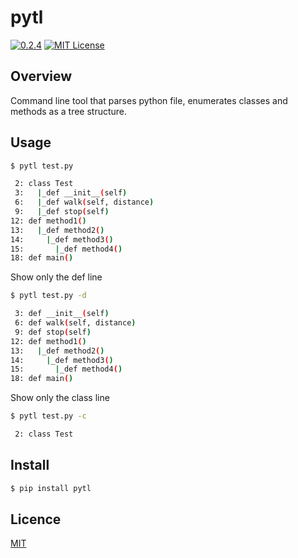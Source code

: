 pytl
====
[![0.2.4](https://img.shields.io/badge/pypi-0.2.4-brightgreen.svg)](https://pypi.python.org/pypi/pytl/)
[![MIT License](http://img.shields.io/badge/license-MIT-blue.svg?style=flat)](https://github.com/ryo-ma/pytl/blob/master/LICENSE)

## Overview

Command line tool that parses python file, enumerates classes and methods as a tree structure.


## Usage

``` bash
$ pytl test.py

 2: class Test
 3:   |_def __init__(self)
 6:   |_def walk(self, distance)
 9:   |_def stop(self)
12: def method1()
13:   |_def method2()
14:     |_def method3()
15:       |_def method4()
18: def main()

```

Show only the def line

``` bash
$ pytl test.py -d

 3: def __init__(self)
 6: def walk(self, distance)
 9: def stop(self)
12: def method1()
13:   |_def method2()
14:     |_def method3()
15:       |_def method4()
18: def main()

```

Show only the class line

``` bash
$ pytl test.py -c

 2: class Test

```


## Install

``` bash
$ pip install pytl
```

## Licence

[MIT](https://github.com/ryo-ma/pytl/blob/master/LICENSE)


